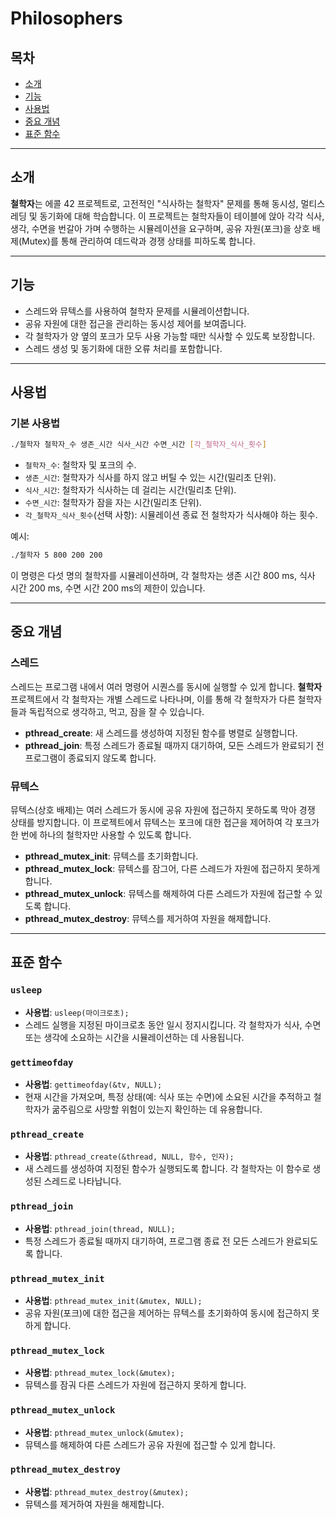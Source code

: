 
# Philosophers

## 목차

- [소개](#소개)
- [기능](#기능)
- [사용법](#사용법)
- [중요 개념](#중요-개념)
- [표준 함수](#표준-함수)

---

## 소개

**철학자**는 에콜 42 프로젝트로, 고전적인 "식사하는 철학자" 문제를 통해 동시성, 멀티스레딩 및 동기화에 대해 학습합니다. 이 프로젝트는 철학자들이 테이블에 앉아 각각 식사, 생각, 수면을 번갈아 가며 수행하는 시뮬레이션을 요구하며, 공유 자원(포크)을 상호 배제(Mutex)를 통해 관리하여 데드락과 경쟁 상태를 피하도록 합니다.

---

## 기능

- 스레드와 뮤텍스를 사용하여 철학자 문제를 시뮬레이션합니다.
- 공유 자원에 대한 접근을 관리하는 동시성 제어를 보여줍니다.
- 각 철학자가 양 옆의 포크가 모두 사용 가능할 때만 식사할 수 있도록 보장합니다.
- 스레드 생성 및 동기화에 대한 오류 처리를 포함합니다.

---

## 사용법

### 기본 사용법

```bash
./철학자 철학자_수 생존_시간 식사_시간 수면_시간 [각_철학자_식사_횟수]
```

- `철학자_수`: 철학자 및 포크의 수.
- `생존_시간`: 철학자가 식사를 하지 않고 버틸 수 있는 시간(밀리초 단위).
- `식사_시간`: 철학자가 식사하는 데 걸리는 시간(밀리초 단위).
- `수면_시간`: 철학자가 잠을 자는 시간(밀리초 단위).
- `각_철학자_식사_횟수`(선택 사항): 시뮬레이션 종료 전 철학자가 식사해야 하는 횟수.

예시:

```bash
./철학자 5 800 200 200
```

이 명령은 다섯 명의 철학자를 시뮬레이션하며, 각 철학자는 생존 시간 800 ms, 식사 시간 200 ms, 수면 시간 200 ms의 제한이 있습니다.

---

## 중요 개념

### 스레드

스레드는 프로그램 내에서 여러 명령어 시퀀스를 동시에 실행할 수 있게 합니다. **철학자** 프로젝트에서 각 철학자는 개별 스레드로 나타나며, 이를 통해 각 철학자가 다른 철학자들과 독립적으로 생각하고, 먹고, 잠을 잘 수 있습니다.

- **pthread_create**: 새 스레드를 생성하여 지정된 함수를 병렬로 실행합니다.
- **pthread_join**: 특정 스레드가 종료될 때까지 대기하여, 모든 스레드가 완료되기 전 프로그램이 종료되지 않도록 합니다.

### 뮤텍스

뮤텍스(상호 배제)는 여러 스레드가 동시에 공유 자원에 접근하지 못하도록 막아 경쟁 상태를 방지합니다. 이 프로젝트에서 뮤텍스는 포크에 대한 접근을 제어하여 각 포크가 한 번에 하나의 철학자만 사용할 수 있도록 합니다.

- **pthread_mutex_init**: 뮤텍스를 초기화합니다.
- **pthread_mutex_lock**: 뮤텍스를 잠그어, 다른 스레드가 자원에 접근하지 못하게 합니다.
- **pthread_mutex_unlock**: 뮤텍스를 해제하여 다른 스레드가 자원에 접근할 수 있도록 합니다.
- **pthread_mutex_destroy**: 뮤텍스를 제거하여 자원을 해제합니다.

---

## 표준 함수

### `usleep`

- **사용법**: `usleep(마이크로초);`
- 스레드 실행을 지정된 마이크로초 동안 일시 정지시킵니다. 각 철학자가 식사, 수면 또는 생각에 소요하는 시간을 시뮬레이션하는 데 사용됩니다.

### `gettimeofday`

- **사용법**: `gettimeofday(&tv, NULL);`
- 현재 시간을 가져오며, 특정 상태(예: 식사 또는 수면)에 소요된 시간을 추적하고 철학자가 굶주림으로 사망할 위험이 있는지 확인하는 데 유용합니다.

### `pthread_create`

- **사용법**: `pthread_create(&thread, NULL, 함수, 인자);`
- 새 스레드를 생성하여 지정된 함수가 실행되도록 합니다. 각 철학자는 이 함수로 생성된 스레드로 나타납니다.

### `pthread_join`

- **사용법**: `pthread_join(thread, NULL);`
- 특정 스레드가 종료될 때까지 대기하여, 프로그램 종료 전 모든 스레드가 완료되도록 합니다.

### `pthread_mutex_init`

- **사용법**: `pthread_mutex_init(&mutex, NULL);`
- 공유 자원(포크)에 대한 접근을 제어하는 뮤텍스를 초기화하여 동시에 접근하지 못하게 합니다.

### `pthread_mutex_lock`

- **사용법**: `pthread_mutex_lock(&mutex);`
- 뮤텍스를 잠궈 다른 스레드가 자원에 접근하지 못하게 합니다.

### `pthread_mutex_unlock`

- **사용법**: `pthread_mutex_unlock(&mutex);`
- 뮤텍스를 해제하여 다른 스레드가 공유 자원에 접근할 수 있게 합니다.

### `pthread_mutex_destroy`

- **사용법**: `pthread_mutex_destroy(&mutex);`
- 뮤텍스를 제거하여 자원을 해제합니다.
